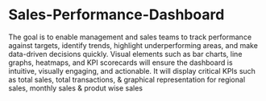 # Sales-Performance-Dashboard
The goal is to enable management and sales teams to track performance against targets, identify trends,
highlight underperforming areas, and make data-driven decisions quickly. Visual elements such as bar charts,
line graphs, heatmaps, and KPI scorecards will ensure the dashboard is intuitive, visually engaging, and
actionable.
It will display critical KPIs such as total sales, total transactions, & graphical representation for regional sales, monthly sales & produt wise sales
